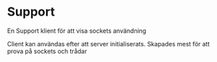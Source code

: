 Support
=======

En Support klient för att visa sockets användning

Client kan användas efter att server initialiserats. Skapades mest för att prova på sockets och trådar
